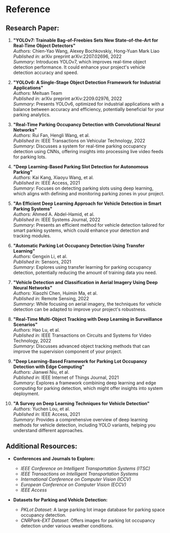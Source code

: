 # **Reference**
## **Research Paper:**
1. **"YOLOv7: Trainable Bag-of-Freebies Sets New State-of-the-Art for Real-Time Object Detectors"**  
   *Authors:* Chien-Yao Wang, Alexey Bochkovskiy, Hong-Yuan Mark Liao  
   *Published in:* arXiv preprint arXiv:2207.02696, 2022  
   *Summary:* Introduces YOLOv7, which improves real-time object detection performance. It could enhance your project's vehicle detection accuracy and speed.

2. **"YOLOv6: A Single-Stage Object Detection Framework for Industrial Applications"**  
   *Authors:* Meituan Team  
   *Published in:* arXiv preprint arXiv:2209.02976, 2022  
   *Summary:* Presents YOLOv6, optimized for industrial applications with a balance between accuracy and efficiency, potentially beneficial for your parking analytics.

3. **"Real-Time Parking Occupancy Detection with Convolutional Neural Networks"**  
   *Authors:* Rui Fan, Hengli Wang, et al.  
   *Published in:* IEEE Transactions on Vehicular Technology, 2022  
   *Summary:* Discusses a system for real-time parking occupancy detection using CNNs, offering insights into processing live video feeds for parking lots.

4. **"Deep Learning-Based Parking Slot Detection for Autonomous Parking"**  
   *Authors:* Kai Kang, Xiaoyu Wang, et al.  
   *Published in:* IEEE Access, 2021  
   *Summary:* Focuses on detecting parking slots using deep learning, which aligns with defining and monitoring parking zones in your project.

5. **"An Efficient Deep Learning Approach for Vehicle Detection in Smart Parking Systems"**  
   *Authors:* Ahmed A. Abdel-Hamid, et al.  
   *Published in:* IEEE Systems Journal, 2022  
   *Summary:* Presents an efficient method for vehicle detection tailored for smart parking systems, which could enhance your detection and tracking modules.

6. **"Automatic Parking Lot Occupancy Detection Using Transfer Learning"**  
   *Authors:* Gengxin Li, et al.  
   *Published in:* Sensors, 2021  
   *Summary:* Explores using transfer learning for parking occupancy detection, potentially reducing the amount of training data you need.

7. **"Vehicle Detection and Classification in Aerial Imagery Using Deep Neural Networks"**  
   *Authors:* Xiaozhi Chen, Huimin Ma, et al.  
   *Published in:* Remote Sensing, 2022  
   *Summary:* While focusing on aerial imagery, the techniques for vehicle detection can be adapted to improve your project's robustness.

8. **"Real-Time Multi-Object Tracking with Deep Learning in Surveillance Scenarios"**  
   *Authors:* Hao Lu, et al.  
   *Published in:* IEEE Transactions on Circuits and Systems for Video Technology, 2022  
   *Summary:* Discusses advanced object tracking methods that can improve the supervision component of your project.

9. **"Deep Learning-Based Framework for Parking Lot Occupancy Detection with Edge Computing"**  
   *Authors:* Jianwei Niu, et al.  
   *Published in:* IEEE Internet of Things Journal, 2021  
   *Summary:* Explores a framework combining deep learning and edge computing for parking detection, which might offer insights into system deployment.

10. **"A Survey on Deep Learning Techniques for Vehicle Detection"**  
    *Authors:* Yuchen Lou, et al.  
    *Published in:* IEEE Access, 2021  
    *Summary:* Provides a comprehensive overview of deep learning methods for vehicle detection, including YOLO variants, helping you understand different approaches.



## **Additional Resources:**

- **Conferences and Journals to Explore:**
  - *IEEE Conference on Intelligent Transportation Systems (ITSC)*
  - *IEEE Transactions on Intelligent Transportation Systems*
  - *International Conference on Computer Vision (ICCV)*
  - *European Conference on Computer Vision (ECCV)*
  - *IEEE Access*

- **Datasets for Parking and Vehicle Detection:**
  - *PKLot Dataset*: A large parking lot image database for parking space occupancy detection.
  - *CNRPark-EXT Dataset*: Offers images for parking lot occupancy detection under various weather conditions.




